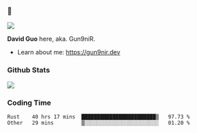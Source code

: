 ### 👋

![](https://komarev.com/ghpvc/?username=Gun9niR&label=Total+Views)

**David Guo** here, aka. Gun9niR.

- Learn about me: https://gun9nir.dev

### Github Stats

<img src="https://github-readme-stats.vercel.app/api?username=Gun9niR&count_private=true&show_icons=true&theme=vue-dark&hide_title=true">

### Coding Time

<!--START_SECTION:waka-->

```text
Rust    40 hrs 17 mins  ████████████████████████▒   97.73 %
Other   29 mins         ▒░░░░░░░░░░░░░░░░░░░░░░░░   01.20 %
```

<!--END_SECTION:waka-->
